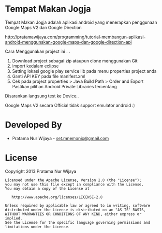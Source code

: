 Tempat Makan Jogja
=================

Tempat Makan Jogja adalah aplikasi android yang menerapkan penggunaan Google Maps V2
dan Google Direction

http://pratamawijaya.com/programming/tutorial-membangun-aplikasi-android-menggunakan-google-maps-dan-google-direction-api

Cara Menggunakan project ini . . 

1. Download project sebagai zip ataupun clone menggunakan Git
2. Import kedalam eclipse
3. Setting lokasi google play service lib pada menu properties project anda
4. Ganti API KEY pada file manifest.xml
5. Cek pada project properties > Java Build Path > Order and Export  Pastikan pilihan Android Private Libraries tercentang

Disarankan langsung test ke Device..

Google Maps V2 secara Official tidak support emulator android :) 



Developed By
============

* Pratama Nur Wijaya - <set.mnemonix@gmail.com>

License
=======

Copyright 2013 Pratama Nur Wijaya

    Licensed under the Apache License, Version 2.0 (the "License");
    you may not use this file except in compliance with the License.
    You may obtain a copy of the License at

       http://www.apache.org/licenses/LICENSE-2.0

    Unless required by applicable law or agreed to in writing, software
    distributed under the License is distributed on an "AS IS" BASIS,
    WITHOUT WARRANTIES OR CONDITIONS OF ANY KIND, either express or implied.
    See the License for the specific language governing permissions and
    limitations under the License.


